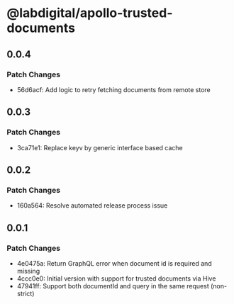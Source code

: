 # @labdigital/apollo-trusted-documents

## 0.0.4

### Patch Changes

- 56d6acf: Add logic to retry fetching documents from remote store

## 0.0.3

### Patch Changes

- 3ca71e1: Replace keyv by generic interface based cache

## 0.0.2

### Patch Changes

- 160a564: Resolve automated release process issue

## 0.0.1

### Patch Changes

- 4e0475a: Return GraphQL error when document id is required and missing
- 4ccc0e0: Initial version with support for trusted documents via Hive
- 47941ff: Support both documentId and query in the same request (non-strict)
